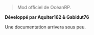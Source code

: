 > Mod officiel de OcéanRP.

**Développé par Aquiter162 & Gabidut76**

Une documentation arrivera sous peu.
